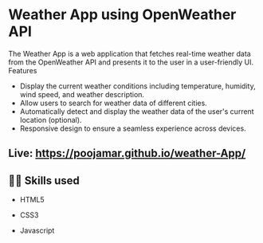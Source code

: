 # Weather App using OpenWeather API
The Weather App is a web application that fetches real-time weather data from the OpenWeather API and presents it to the user in a user-friendly UI. Features

- Display the current weather conditions including temperature, humidity, wind speed, and weather description.
- Allow users to search for weather data of different cities.
- Automatically detect and display the weather data of the user's current location (optional).
- Responsive design to ensure a seamless experience across devices.

## <p>Live: <a style=" text-decoration:none;" href="https://poojamar.github.io/weather-App/">https://poojamar.github.io/weather-App/</a></p>
## 👩‍💻 Skills used
- HTML5

- CSS3
  
- Javascript

